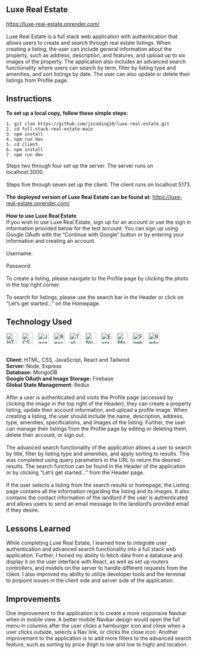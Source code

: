 ## Luxe Real Estate
https://luxe-real-estate.onrender.com/
<br>
<br>
Luxe Real Estate is a full stack web application with authentication that allows users to create and search through real estate listings. When creating a listing, the user can include general information about the property, such as address, description, and features, and upload up to six images of the property. The application also includes an advanced search functionality where users can search by term, filter by listing type and amenities, and sort listings by date. The user can also update or delete their listings from Profile page. 

## Instructions
**To set up a local copy, follow these simple steps:**  
```
1. git clon https://github.com/jscoding10/luxe-real-estate.git
2. cd full-stack-real-estate-main
3. npm install  
4. npm run dev
5. cd client
6. npm install
7. npm run dev
```
Steps two through four set up the server. The server runs on localhost:3000.
<br>
<br>
Steps five through seven set up the client. The client runs on localhost:5173.
<br>
<br>
**The deployed version of Luxe Real Estate can be found at:** https://luxe-real-estate.onrender.com/
<br>
<br>
**How to use Luxe Real Estate**
<br>
If you wish to use Luxe Real Estate, sign up for an account or use the sign in information provided below for the test account. You can sign up using Google OAuth with the “Continue with Google” button or by entering your information and creating an account. 
<br>
<br>
Username:
<br>
<br>
Password:
<br>
<br>
To create a listing, please navigate to the Profile page by clicking the photo in the top right corner.
<br>
<br>
To search for listings, please use the search bar in the Header or click on “Let’s get started…” on the Homepage.



## Technology Used
<img align="left" alt="HTML" width="30px" style="padding-right:10px;" src="https://cdn.jsdelivr.net/gh/devicons/devicon/icons/html5/html5-plain.svg" />
<img align="left" alt="CSS" width="30px" style="padding-right:10px;" src="https://cdn.jsdelivr.net/gh/devicons/devicon/icons/css3/css3-plain.svg" />
<img align="left" alt="JavaScript" width="30px" style="padding-right:10px;" src="https://cdn.jsdelivr.net/gh/devicons/devicon/icons/javascript/javascript-plain.svg" />
<img align="left" alt="React" width="30px" style="padding-right:10px;" src="https://cdn.jsdelivr.net/gh/devicons/devicon/icons/react/react-original.svg" />
<img align="left" alt="Tailwind CSS" width="30px" style="padding-right:10px;" src="https://cdn.jsdelivr.net/gh/devicons/devicon/icons/tailwindcss/tailwindcss-plain.svg" />
<img align="left" alt="Node" width="30px" style="padding-right:10px;" src="https://cdn.jsdelivr.net/gh/devicons/devicon/icons/nodejs/nodejs-original.svg" />
<img align="left" alt="Express" width="30px" style="padding-right:10px;" src="https://cdn.jsdelivr.net/gh/devicons/devicon/icons/express/express-original.svg" />
<img align="left" alt="MongoDB" width="30px" style="padding-right:10px;" src="https://cdn.jsdelivr.net/gh/devicons/devicon/icons/mongodb/mongodb-original.svg" />
<img align="left" alt="Firebase" width="30px" style="padding-right:10px;" src="https://cdn.jsdelivr.net/gh/devicons/devicon/icons/firebase/firebase-plain.svg" />
<img align="left" alt="Redux" width="30px" style="padding-right:10px;" src="https://cdn.jsdelivr.net/gh/devicons/devicon/icons/redux/redux-original.svg" />
<br>
<br>
<br>

**Client:** HTML, CSS, JavaScript, React and Tailwind
<br>
**Server:** Node, Express
<br>
**Database:** MongoDB
<br>
**Google OAuth and Image Storage:** Firebase
<br>
**Global State Management:** Redux
<br>
<br>
After a user is authenticated and visits the Profile page (accessed by clicking the image in the top right of the Header), they can create a property listing, update their account information, and upload a profile image. When creating a listing, the user should include the name, description, address, type, amenities, specifications, and images of the listing.  Further, the user can manage their listings from the Profile page by editing or deleting them, delete their account, or sign out.
<br>
<br>
The advanced search functionality of the application allows a user to search by title, filter by listing type and amenities, and apply sorting to results. This was completed using query parameters in the URL to return the desired results. The search function can be found in the Header of the application or by clicking “Let’s get started…” from the Header page. 
<br>
<br>
If the user selects a listing from the search results or homepage, the Listing page contains all the information regarding the listing and its images. It also contains the contact information of the landlord if the user is authenticated and allows users to send an email message to the landlord’s provided email if they desire. 
<br>

## Lessons Learned
While completing Luxe Real Estate, I learned how to integrate user authentication and advanced search functionality into a full stack web application. Further, I honed my ability to fetch data from a database and display it on the user interface with React, as well as set up routers controllers, and models on the server to handle different requests from the client. I also improved my ability to utilize developer tools and the terminal to pinpoint issues in the client side and server side of the application. 

## Improvements
One improvement to the application is to create a more responsive Navbar when in mobile view.  A better mobile Navbar design would open the full menu in columns after the user clicks a hamburger icon and close when a user clicks outside, selects a Nav link, or clicks the close icon. Another improvement to the application is to add more filters to the advanced search feature, such as sorting by price (high to low and low to high) and location. 
